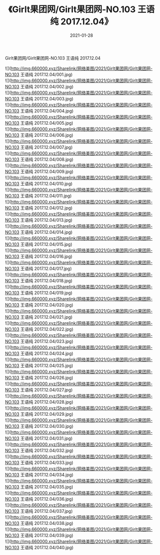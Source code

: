 ﻿---
layout: post
title:  《Girlt果团网/Girlt果团网-NO.103 王语纯 2017.12.04》
date:   2021-01-28
img: http://img.660000.xyz/Sharelink/网络美图/2021/Girlt果团网/Girlt果团网-NO.103 王语纯 2017.12.04/000.jpg
categories: [美女, 清纯, 唯美]
---

Girlt果团网/Girlt果团网-NO.103 王语纯 2017.12.04

 ![](http://img.660000.xyz/Sharelink/网络美图/2021/Girlt果团网/Girlt果团网-NO.103 王语纯 2017.12.04/001.jpg) <br>![](http://img.660000.xyz/Sharelink/网络美图/2021/Girlt果团网/Girlt果团网-NO.103 王语纯 2017.12.04/002.jpg) <br>![](http://img.660000.xyz/Sharelink/网络美图/2021/Girlt果团网/Girlt果团网-NO.103 王语纯 2017.12.04/003.jpg) <br>![](http://img.660000.xyz/Sharelink/网络美图/2021/Girlt果团网/Girlt果团网-NO.103 王语纯 2017.12.04/004.jpg) <br>![](http://img.660000.xyz/Sharelink/网络美图/2021/Girlt果团网/Girlt果团网-NO.103 王语纯 2017.12.04/005.jpg) <br>![](http://img.660000.xyz/Sharelink/网络美图/2021/Girlt果团网/Girlt果团网-NO.103 王语纯 2017.12.04/006.jpg) <br>![](http://img.660000.xyz/Sharelink/网络美图/2021/Girlt果团网/Girlt果团网-NO.103 王语纯 2017.12.04/007.jpg) <br>![](http://img.660000.xyz/Sharelink/网络美图/2021/Girlt果团网/Girlt果团网-NO.103 王语纯 2017.12.04/008.jpg) <br>![](http://img.660000.xyz/Sharelink/网络美图/2021/Girlt果团网/Girlt果团网-NO.103 王语纯 2017.12.04/009.jpg) <br>![](http://img.660000.xyz/Sharelink/网络美图/2021/Girlt果团网/Girlt果团网-NO.103 王语纯 2017.12.04/010.jpg) <br>![](http://img.660000.xyz/Sharelink/网络美图/2021/Girlt果团网/Girlt果团网-NO.103 王语纯 2017.12.04/011.jpg) <br>![](http://img.660000.xyz/Sharelink/网络美图/2021/Girlt果团网/Girlt果团网-NO.103 王语纯 2017.12.04/012.jpg) <br>![](http://img.660000.xyz/Sharelink/网络美图/2021/Girlt果团网/Girlt果团网-NO.103 王语纯 2017.12.04/013.jpg) <br>![](http://img.660000.xyz/Sharelink/网络美图/2021/Girlt果团网/Girlt果团网-NO.103 王语纯 2017.12.04/014.jpg) <br>![](http://img.660000.xyz/Sharelink/网络美图/2021/Girlt果团网/Girlt果团网-NO.103 王语纯 2017.12.04/015.jpg) <br>![](http://img.660000.xyz/Sharelink/网络美图/2021/Girlt果团网/Girlt果团网-NO.103 王语纯 2017.12.04/016.jpg) <br>![](http://img.660000.xyz/Sharelink/网络美图/2021/Girlt果团网/Girlt果团网-NO.103 王语纯 2017.12.04/017.jpg) <br>![](http://img.660000.xyz/Sharelink/网络美图/2021/Girlt果团网/Girlt果团网-NO.103 王语纯 2017.12.04/018.jpg) <br>![](http://img.660000.xyz/Sharelink/网络美图/2021/Girlt果团网/Girlt果团网-NO.103 王语纯 2017.12.04/019.jpg) <br>![](http://img.660000.xyz/Sharelink/网络美图/2021/Girlt果团网/Girlt果团网-NO.103 王语纯 2017.12.04/020.jpg) <br>![](http://img.660000.xyz/Sharelink/网络美图/2021/Girlt果团网/Girlt果团网-NO.103 王语纯 2017.12.04/021.jpg) <br>![](http://img.660000.xyz/Sharelink/网络美图/2021/Girlt果团网/Girlt果团网-NO.103 王语纯 2017.12.04/022.jpg) <br>![](http://img.660000.xyz/Sharelink/网络美图/2021/Girlt果团网/Girlt果团网-NO.103 王语纯 2017.12.04/023.jpg) <br>![](http://img.660000.xyz/Sharelink/网络美图/2021/Girlt果团网/Girlt果团网-NO.103 王语纯 2017.12.04/024.jpg) <br>![](http://img.660000.xyz/Sharelink/网络美图/2021/Girlt果团网/Girlt果团网-NO.103 王语纯 2017.12.04/025.jpg) <br>![](http://img.660000.xyz/Sharelink/网络美图/2021/Girlt果团网/Girlt果团网-NO.103 王语纯 2017.12.04/026.jpg) <br>![](http://img.660000.xyz/Sharelink/网络美图/2021/Girlt果团网/Girlt果团网-NO.103 王语纯 2017.12.04/027.jpg) <br>![](http://img.660000.xyz/Sharelink/网络美图/2021/Girlt果团网/Girlt果团网-NO.103 王语纯 2017.12.04/028.jpg) <br>![](http://img.660000.xyz/Sharelink/网络美图/2021/Girlt果团网/Girlt果团网-NO.103 王语纯 2017.12.04/029.jpg) <br>![](http://img.660000.xyz/Sharelink/网络美图/2021/Girlt果团网/Girlt果团网-NO.103 王语纯 2017.12.04/030.jpg) <br>![](http://img.660000.xyz/Sharelink/网络美图/2021/Girlt果团网/Girlt果团网-NO.103 王语纯 2017.12.04/031.jpg) <br>![](http://img.660000.xyz/Sharelink/网络美图/2021/Girlt果团网/Girlt果团网-NO.103 王语纯 2017.12.04/032.jpg) <br>![](http://img.660000.xyz/Sharelink/网络美图/2021/Girlt果团网/Girlt果团网-NO.103 王语纯 2017.12.04/033.jpg) <br>![](http://img.660000.xyz/Sharelink/网络美图/2021/Girlt果团网/Girlt果团网-NO.103 王语纯 2017.12.04/034.jpg) <br>![](http://img.660000.xyz/Sharelink/网络美图/2021/Girlt果团网/Girlt果团网-NO.103 王语纯 2017.12.04/035.jpg) <br>![](http://img.660000.xyz/Sharelink/网络美图/2021/Girlt果团网/Girlt果团网-NO.103 王语纯 2017.12.04/036.jpg) <br>![](http://img.660000.xyz/Sharelink/网络美图/2021/Girlt果团网/Girlt果团网-NO.103 王语纯 2017.12.04/037.jpg) <br>![](http://img.660000.xyz/Sharelink/网络美图/2021/Girlt果团网/Girlt果团网-NO.103 王语纯 2017.12.04/038.jpg) <br>![](http://img.660000.xyz/Sharelink/网络美图/2021/Girlt果团网/Girlt果团网-NO.103 王语纯 2017.12.04/039.jpg) <br>![](http://img.660000.xyz/Sharelink/网络美图/2021/Girlt果团网/Girlt果团网-NO.103 王语纯 2017.12.04/040.jpg) <br>